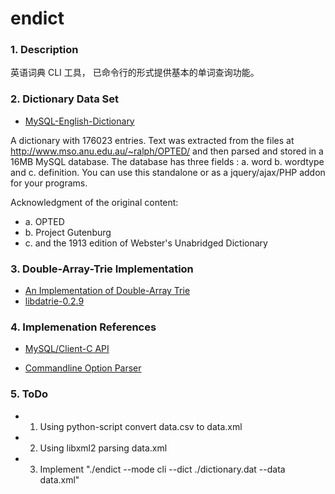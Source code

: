 # endict


### 1. Description
英语词典 CLI 工具， 已命令行的形式提供基本的单词查询功能。

### 2. Dictionary Data Set

* [MySQL-English-Dictionary](https://sourceforge.net/projects/mysqlenglishdictionary/)

A dictionary with 176023 entries. Text was extracted from the files at http://www.mso.anu.edu.au/~ralph/OPTED/  and then parsed and stored in a 16MB MySQL database. The database has three fields : a. word b. wordtype and c. definition. You can use this standalone or as a jquery/ajax/PHP addon for your programs.

Acknowledgment of the original content:
* a. OPTED 
* b. Project Gutenburg 
* c. and the 1913 edition of Webster's Unabridged Dictionary


### 3. Double-Array-Trie Implementation

* [An Implementation of Double-Array Trie](https://linux.thai.net/~thep/datrie/datrie.html)
* [libdatrie-0.2.9](https://github.com/pytries/datrie/tree/master/libdatrie)


### 4. Implemenation References

* [MySQL/Client-C API](https://dev.mysql.com/doc/refman/5.7/en/c-api-building-clients.html)

* [Commandline Option Parser](https://developer.gnome.org/glib/2.26/glib-Commandline-option-parser.html)


### 5. ToDo

* 1. Using python-script convert data.csv to data.xml
* 2. Using libxml2 parsing data.xml
* 3. Implement "./endict --mode cli --dict ./dictionary.dat --data data.xml"



